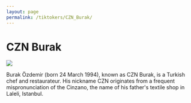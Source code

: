 ```yaml
---
layout: page
permalink: /tiktokers/CZN_Burak/
---
```

# CZN Burak


<img src="//upload.wikimedia.org/wikipedia/commons/thumb/c/c9/CZN_Burak_and_Ram%C3%A7o_%28cropped%29.png/220px-CZN_Burak_and_Ram%C3%A7o_%28cropped%29.png"> 

Burak Özdemir (born 24 March 1994), known as CZN Burak, is a Turkish chef and restaurateur. His nickname CZN originates from a frequent mispronunciation of the Cinzano, the name of his father's textile shop in Laleli, Istanbul.

